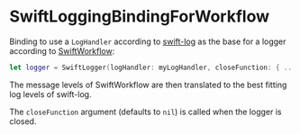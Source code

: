 # SwiftLoggingBindingForWorkflow

Binding to use a `LogHandler` according to [swift-log](https://github.com/apple/swift-log) as the base for a logger according to [SwiftWorkflow](https://github.com/stefanspringer1/SwiftWorkflow):

```Swift
let logger = SwiftLogger(logHandler: myLogHandler, closeFunction: { ... })
```

The message levels of SwiftWorkflow are then translated to the best fitting log levels of swift-log.

The `closeFunction` argument (defaults to `nil`) is called when the logger is closed.
